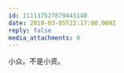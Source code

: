 ```yaml
---
id: 111137527879445140
date: 2010-03-05T22:17:00.000Z
reply: false
media_attachments: 0
---
```


小众。不是小资。 ​​​​

